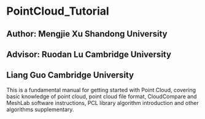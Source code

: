# PointCloud_Tutorial
## Author:   Mengjie Xu Shandong University
## Advisor:   Ruodan Lu Cambridge University
##            Liang Guo Cambridge University
This is a fundamental manual for getting started with Point Cloud, covering basic knowledge of point cloud, point cloud file format, CloudCompare and MeshLab software instructions, PCL library algorithm introduction and other algorithms supplementary.
